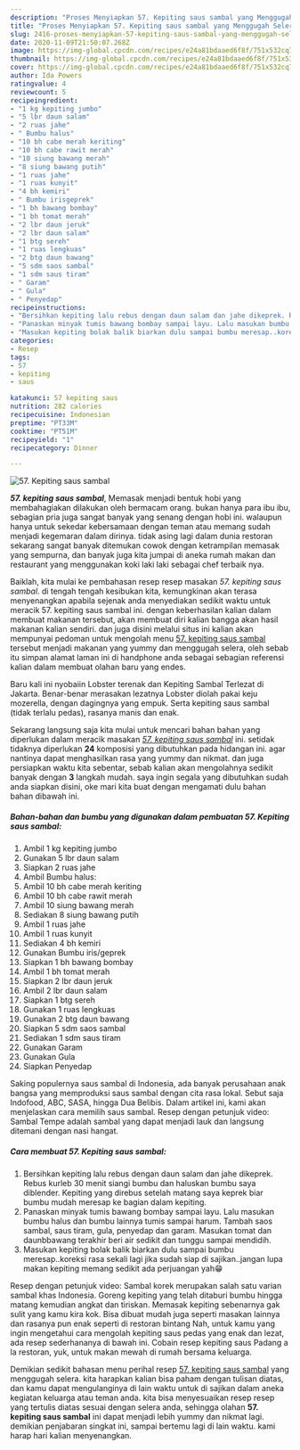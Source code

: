 ```yaml
---
description: "Proses Menyiapkan 57. Kepiting saus sambal yang Menggugah Selera"
title: "Proses Menyiapkan 57. Kepiting saus sambal yang Menggugah Selera"
slug: 2416-proses-menyiapkan-57-kepiting-saus-sambal-yang-menggugah-selera
date: 2020-11-09T21:50:07.268Z
image: https://img-global.cpcdn.com/recipes/e24a81bdaaed6f8f/751x532cq70/57-kepiting-saus-sambal-foto-resep-utama.jpg
thumbnail: https://img-global.cpcdn.com/recipes/e24a81bdaaed6f8f/751x532cq70/57-kepiting-saus-sambal-foto-resep-utama.jpg
cover: https://img-global.cpcdn.com/recipes/e24a81bdaaed6f8f/751x532cq70/57-kepiting-saus-sambal-foto-resep-utama.jpg
author: Ida Powers
ratingvalue: 4
reviewcount: 5
recipeingredient:
- "1 kg kepiting jumbo"
- "5 lbr daun salam"
- "2 ruas jahe"
- " Bumbu halus"
- "10 bh cabe merah keriting"
- "10 bh cabe rawit merah"
- "10 siung bawang merah"
- "8 siung bawang putih"
- "1 ruas jahe"
- "1 ruas kunyit"
- "4 bh kemiri"
- " Bumbu irisgeprek"
- "1 bh bawang bombay"
- "1 bh tomat merah"
- "2 lbr daun jeruk"
- "2 lbr daun salam"
- "1 btg sereh"
- "1 ruas lengkuas"
- "2 btg daun bawang"
- "5 sdm saos sambal"
- "1 sdm saus tiram"
- " Garam"
- " Gula"
- " Penyedap"
recipeinstructions:
- "Bersihkan kepiting lalu rebus dengan daun salam dan jahe dikeprek. Rebus kurleb 30 menit siangi bumbu dan haluskan bumbu saya diblender. Kepiting yang direbus setelah matang saya keprek biar bumbu mudah meresap ke bagian dalam kepiting."
- "Panaskan minyak tumis bawang bombay sampai layu. Lalu masukan bumbu halus dan bumbu lainnya tumis sampai harum. Tambah saos sambal, saus tiram, gula, penyedap dan garam. Masukan tomat dan daunbbawang terakhir beri air sedikit dan tunggu sampai mendidih."
- "Masukan kepiting bolak balik biarkan dulu sampai bumbu meresap..koreksi rasa sekali lagi jika sudah siap di sajikan..jangan lupa makan kepiting memang sedikit ada perjuangan yah😁"
categories:
- Resep
tags:
- 57
- kepiting
- saus

katakunci: 57 kepiting saus 
nutrition: 282 calories
recipecuisine: Indonesian
preptime: "PT33M"
cooktime: "PT51M"
recipeyield: "1"
recipecategory: Dinner

---
```



![57. Kepiting saus sambal](https://img-global.cpcdn.com/recipes/e24a81bdaaed6f8f/751x532cq70/57-kepiting-saus-sambal-foto-resep-utama.jpg)

<b><i>57. kepiting saus sambal</i></b>, Memasak menjadi bentuk hobi yang membahagiakan dilakukan oleh bermacam orang. bukan hanya para ibu ibu, sebagian pria juga sangat banyak yang senang dengan hobi ini. walaupun hanya untuk sekedar kebersamaan dengan teman atau memang sudah menjadi kegemaran dalam dirinya. tidak asing lagi dalam dunia restoran sekarang sangat banyak ditemukan cowok dengan ketrampilan memasak yang sempurna, dan banyak juga kita jumpai di aneka rumah makan dan restaurant yang menggunakan koki laki laki sebagai chef terbaik nya.

Baiklah, kita mulai ke pembahasan resep resep masakan <i>57. kepiting saus sambal</i>. di tengah tengah kesibukan kita, kemungkinan akan terasa menyenangkan apabila sejenak anda menyediakan sedikit waktu untuk meracik 57. kepiting saus sambal ini. dengan keberhasilan kalian dalam membuat makanan tersebut, akan membuat diri kalian bangga akan hasil makanan kalian sendiri. dan juga disini melalui situs ini kalian akan mempunyai pedoman untuk mengolah menu <u>57. kepiting saus sambal</u> tersebut menjadi makanan yang yummy dan menggugah selera, oleh sebab itu simpan alamat laman ini di handphone anda sebagai sebagian referensi kalian dalam membuat olahan baru yang endes.

Baru kali ini nyobaiin Lobster terenak dan Kepiting Sambal Terlezat di Jakarta. Benar-benar merasakan lezatnya Lobster diolah pakai keju mozerella, dengan dagingnya yang empuk. Serta kepiting saus sambal (tidak terlalu pedas), rasanya manis dan enak.


Sekarang langsung saja kita mulai untuk mencari bahan bahan yang diperlukan dalam meracik masakan <u><i>57. kepiting saus sambal</i></u> ini. setidak tidaknya diperlukan <b>24</b> komposisi yang dibutuhkan pada hidangan ini. agar nantinya dapat menghasilkan rasa yang yummy dan nikmat. dan juga persiapkan waktu kita sebentar, sebab kalian akan mengolahnya sedikit banyak dengan <b>3</b> langkah mudah. saya ingin segala yang dibutuhkan sudah anda siapkan disini, oke mari kita buat dengan mengamati dulu bahan bahan dibawah ini.

<!--inarticleads1-->

##### Bahan-bahan dan bumbu yang digunakan dalam pembuatan 57. Kepiting saus sambal:

1. Ambil 1 kg kepiting jumbo
1. Gunakan 5 lbr daun salam
1. Siapkan 2 ruas jahe
1. Ambil  Bumbu halus:
1. Ambil 10 bh cabe merah keriting
1. Ambil 10 bh cabe rawit merah
1. Ambil 10 siung bawang merah
1. Sediakan 8 siung bawang putih
1. Ambil 1 ruas jahe
1. Ambil 1 ruas kunyit
1. Sediakan 4 bh kemiri
1. Gunakan  Bumbu iris/geprek
1. Siapkan 1 bh bawang bombay
1. Ambil 1 bh tomat merah
1. Siapkan 2 lbr daun jeruk
1. Ambil 2 lbr daun salam
1. Siapkan 1 btg sereh
1. Gunakan 1 ruas lengkuas
1. Gunakan 2 btg daun bawang
1. Siapkan 5 sdm saos sambal
1. Sediakan 1 sdm saus tiram
1. Gunakan  Garam
1. Gunakan  Gula
1. Siapkan  Penyedap


Saking populernya saus sambal di Indonesia, ada banyak perusahaan anak bangsa yang memproduksi saus sambal dengan cita rasa lokal. Sebut saja Indofood, ABC, SASA, hingga Dua Belibis. Dalam artikel ini, kami akan menjelaskan cara memilih saus sambal. Resep dengan petunjuk video: Sambal Tempe adalah sambal yang dapat menjadi lauk dan langsung ditemani dengan nasi hangat. 

<!--inarticleads2-->

##### Cara membuat 57. Kepiting saus sambal:

1. Bersihkan kepiting lalu rebus dengan daun salam dan jahe dikeprek. Rebus kurleb 30 menit siangi bumbu dan haluskan bumbu saya diblender. Kepiting yang direbus setelah matang saya keprek biar bumbu mudah meresap ke bagian dalam kepiting.
1. Panaskan minyak tumis bawang bombay sampai layu. Lalu masukan bumbu halus dan bumbu lainnya tumis sampai harum. Tambah saos sambal, saus tiram, gula, penyedap dan garam. Masukan tomat dan daunbbawang terakhir beri air sedikit dan tunggu sampai mendidih.
1. Masukan kepiting bolak balik biarkan dulu sampai bumbu meresap..koreksi rasa sekali lagi jika sudah siap di sajikan..jangan lupa makan kepiting memang sedikit ada perjuangan yah😁


Resep dengan petunjuk video: Sambal korek merupakan salah satu varian sambal khas Indonesia. Goreng kepiting yang telah ditaburi bumbu hingga matang kemudian angkat dan tiriskan. Memasak kepiting sebenarnya gak sulit yang kamu kira kok. Bisa dibuat mudah juga seperti masakan lainnya dan rasanya pun enak seperti di restoran bintang Nah, untuk kamu yang ingin mengetahui cara mengolah kepiting saus pedas yang enak dan lezat, ada resep sederhananya di bawah ini. Cobain resep kepiting saus Padang a la restoran, yuk, untuk makan mewah di rumah bersama keluarga. 

Demikian sedikit bahasan menu perihal resep <u>57. kepiting saus sambal</u> yang menggugah selera. kita harapkan kalian bisa paham dengan tulisan diatas, dan kamu dapat mengulanginya di lain waktu untuk di sajikan dalam aneka kegiatan keluarga atau teman anda. kita bisa menyesuaikan resep resep yang tertulis diatas sesuai dengan selera anda, sehingga olahan <b>57. kepiting saus sambal</b> ini dapat menjadi lebih yummy dan nikmat lagi. demikian penjabaran singkat ini, sampai bertemu lagi di lain waktu. kami harap hari kalian menyenangkan.
